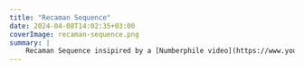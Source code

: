 ```yaml
---
title: "Recaman Sequence"
date: 2024-04-08T14:02:35+03:00
coverImage: recaman-sequence.png
summary: |
    Recaman Sequence insipired by a [Numberphile video](https://www.youtube.com/watch?v=FGC5TdIiT9U) by Brady Haran, featuring Alex Bellos.
---
```


<style>
    canvas {
        display: block;
    }

    #sketch-holder {
        display: flex;
        flex-direction: row;
        justify-content: center;
    }
</style>


<div class="my-5 pb-5" id="sketch-holder" style="position: relative;">
    <script src="./sketch.js"></script>
</div>